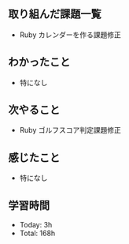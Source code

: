 ## 取り組んだ課題一覧
- Ruby カレンダーを作る課題修正
## わかったこと
- 特になし
## 次やること
- Ruby ゴルフスコア判定課題修正
## 感じたこと
- 特になし
## 学習時間
- Today: 3h
- Total: 168h
